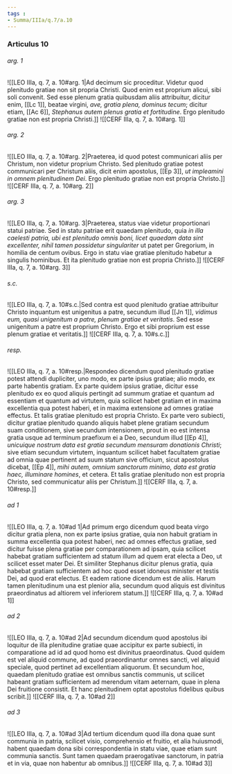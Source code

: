 ```yaml
---
tags : 
- Summa/IIIa/q.7/a.10
---
```


### Articulus 10

###### arg. 1
![[LEO IIIa, q. 7, a. 10#arg. 1|Ad decimum sic proceditur. Videtur quod plenitudo gratiae non sit propria Christi. Quod enim est proprium alicui, sibi soli convenit. Sed esse plenum gratia quibusdam aliis attribuitur, dicitur enim, [[Lc 1]], beatae virgini, *ave, gratia plena, dominus tecum*; dicitur etiam, [[Ac 6]], *Stephanus autem plenus gratia et fortitudine*. Ergo plenitudo gratiae non est propria Christi.]]
![[CERF IIIa, q. 7, a. 10#arg. 1]]

###### arg. 2
![[LEO IIIa, q. 7, a. 10#arg. 2|Praeterea, id quod potest communicari aliis per Christum, non videtur proprium Christo. Sed plenitudo gratiae potest communicari per Christum aliis, dicit enim apostolus, [[Ep 3]], *ut impleamini in omnem plenitudinem Dei*. Ergo plenitudo gratiae non est propria Christo.]]
![[CERF IIIa, q. 7, a. 10#arg. 2]]

###### arg. 3
![[LEO IIIa, q. 7, a. 10#arg. 3|Praeterea, status viae videtur proportionari statui patriae. Sed in statu patriae erit quaedam plenitudo, quia *in illa caelesti patria, ubi est plenitudo omnis boni, licet quaedam data sint excellenter, nihil tamen possidetur singulariter* ut patet per Gregorium, in homilia de centum ovibus. Ergo in statu viae gratiae plenitudo habetur a singulis hominibus. Et ita plenitudo gratiae non est propria Christo.]]
![[CERF IIIa, q. 7, a. 10#arg. 3]]

###### s.c.
![[LEO IIIa, q. 7, a. 10#s.c.|Sed contra est quod plenitudo gratiae attribuitur Christo inquantum est unigenitus a patre, secundum illud [[Jn 1]], *vidimus eum, quasi unigenitum a patre, plenum gratiae et veritatis*. Sed esse unigenitum a patre est proprium Christo. Ergo et sibi proprium est esse plenum gratiae et veritatis.]]
![[CERF IIIa, q. 7, a. 10#s.c.]]

###### resp.
![[LEO IIIa, q. 7, a. 10#resp.|Respondeo dicendum quod plenitudo gratiae potest attendi dupliciter, uno modo, ex parte ipsius gratiae; alio modo, ex parte habentis gratiam. Ex parte quidem ipsius gratiae, dicitur esse plenitudo ex eo quod aliquis pertingit ad summum gratiae et quantum ad essentiam et quantum ad virtutem, quia scilicet habet gratiam et in maxima excellentia qua potest haberi, et in maxima extensione ad omnes gratiae effectus. Et talis gratiae plenitudo est propria Christo. Ex parte vero subiecti, dicitur gratiae plenitudo quando aliquis habet plene gratiam secundum suam conditionem, sive secundum intensionem, prout in eo est intensa gratia usque ad terminum praefixum ei a Deo, secundum illud [[Ep 4]], *unicuique nostrum data est gratia secundum mensuram donationis Christi*; sive etiam secundum virtutem, inquantum scilicet habet facultatem gratiae ad omnia quae pertinent ad suum statum sive officium, sicut apostolus dicebat, [[Ep 4]], *mihi autem, omnium sanctorum minimo, data est gratia haec, illuminare homines*, et cetera. Et talis gratiae plenitudo non est propria Christo, sed communicatur aliis per Christum.]]
![[CERF IIIa, q. 7, a. 10#resp.]]

###### ad 1
![[LEO IIIa, q. 7, a. 10#ad 1|Ad primum ergo dicendum quod beata virgo dicitur gratia plena, non ex parte ipsius gratiae, quia non habuit gratiam in summa excellentia qua potest haberi, nec ad omnes effectus gratiae, sed dicitur fuisse plena gratiae per comparationem ad ipsam, quia scilicet habebat gratiam sufficientem ad statum illum ad quem erat electa a Deo, ut scilicet esset mater Dei. Et similiter Stephanus dicitur plenus gratia, quia habebat gratiam sufficientem ad hoc quod esset idoneus minister et testis Dei, ad quod erat electus. Et eadem ratione dicendum est de aliis. Harum tamen plenitudinum una est plenior alia, secundum quod aliquis est divinitus praeordinatus ad altiorem vel inferiorem statum.]]
![[CERF IIIa, q. 7, a. 10#ad 1]]

###### ad 2
![[LEO IIIa, q. 7, a. 10#ad 2|Ad secundum dicendum quod apostolus ibi loquitur de illa plenitudine gratiae quae accipitur ex parte subiecti, in comparatione ad id ad quod homo est divinitus praeordinatus. Quod quidem est vel aliquid commune, ad quod praeordinantur omnes sancti, vel aliquid speciale, quod pertinet ad excellentiam aliquorum. Et secundum hoc, quaedam plenitudo gratiae est omnibus sanctis communis, ut scilicet habeant gratiam sufficientem ad merendum vitam aeternam, quae in plena Dei fruitione consistit. Et hanc plenitudinem optat apostolus fidelibus quibus scribit.]]
![[CERF IIIa, q. 7, a. 10#ad 2]]

###### ad 3
![[LEO IIIa, q. 7, a. 10#ad 3|Ad tertium dicendum quod illa dona quae sunt communia in patria, scilicet visio, comprehensio et fruitio, et alia huiusmodi, habent quaedam dona sibi correspondentia in statu viae, quae etiam sunt communia sanctis. Sunt tamen quaedam praerogativae sanctorum, in patria et in via, quae non habentur ab omnibus.]]
![[CERF IIIa, q. 7, a. 10#ad 3]]

